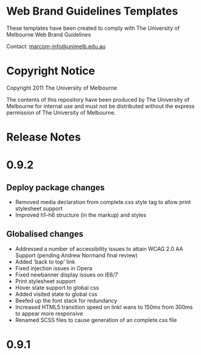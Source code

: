 Web Brand Guidelines Templates
============================================

These templates have been created to comply with The University of Melbourne Web Brand Guidelines

Contact: marcom-info@unimelb.edu.au



Copyright Notice
======================

Copyright 2011 The University of Melbourne

The contents of this repository have been produced by The University of Melbourne for internal use and must not be distributed without the express permission of The University of Melbourne. 


Release Notes 
======================

# 0.9.2
## Deploy package changes 
- Removed media declaration from complete.css style tag to allow print stylesheet support
- Improved h1–h6 structure (in the markup) and styles

## Globalised changes

- Addressed a number of accessibility issues to attain WCAG 2.0 AA Support (pending Andrew Normand final review)
- Added 'back to top' link
- Fixed injection issues in Opera
- Fixed newbanner display issues on IE6/7
- Print stylesheet support
- Hover state support to global css
- Added visited state to global css
- Beefed up the font stack for redundancy
- Increased HTML5 transition speed on linkI wans to 150ms from 300ms to appear more responsive
- Renamed SCSS files to cause generation of an complete.css file


# 0.9.1


